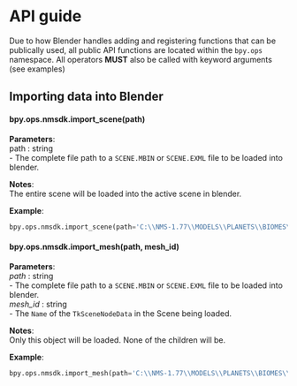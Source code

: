 # API guide

Due to how Blender handles adding and registering functions that can be publically used, all public API functions are located within the `bpy.ops` namespace.
All operators **MUST** also be called with keyword arguments (see examples)

## Importing data into Blender

#### bpy.ops.nmsdk.import_scene(path)

**Parameters**:  
    path : string  
        - The complete file path to a `SCENE.MBIN` or `SCENE.EXML` file to be loaded into blender.

**Notes**:  
    The entire scene will be loaded into the active scene in blender.

**Example**:
```python
bpy.ops.nmsdk.import_scene(path='C:\\NMS-1.77\\MODELS\\PLANETS\\BIOMES\\COMMON\\CRYSTALS\\LARGE\\CRYSTAL_LARGE.SCENE.MBIN')
```

#### bpy.ops.nmsdk.import_mesh(path, mesh_id)

**Parameters**:  
    *path* : string  
        - The complete file path to a `SCENE.MBIN` or `SCENE.EXML` file to be loaded into blender.  
    *mesh_id* : string  
        - The `Name` of the `TkSceneNodeData` in the Scene being loaded. 

**Notes**:  
    Only this object will be loaded. None of the children will be.

**Example**:
```python
bpy.ops.nmsdk.import_mesh(path='C:\\NMS-1.77\\MODELS\\PLANETS\\BIOMES\\COMMON\\CRYSTALS\\LARGE\\CRYSTAL_LARGE.SCENE.MBIN', mesh_id='_CRYSTAL_A')
```